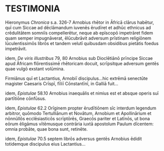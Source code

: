 # TESTIMONIA

Hieronymus *Chronica* s.a. 326-7
Arnobius rhētor in Āfricā clārus habētur, quī cum Siccae ad dēclāmandum iuvenēs ērudīret et adhūc ethnicus ad crēdulitātem somniīs compellerētur, neque ab epīscopō impetrāret fidem quam semper impugnāverat, ēlūcubrāvit adversum prīstinam religiōnem lūculentissimōs librōs et tandem velutī quibusdam obsidibus pietātis foedus impetrāvit. 

idem, *De viris illustribus* 79, 80
Arnobius sub Dioclētiānō prīncipe Siccae apud Āfricam flōrentissimē rhētoricam docuit, scrīpsitque adversum gentēs quae vulgō exstant volūmina.

Firmiānus quī et Lactantius, Arnobiī discipulus...hic extrēmā senectūte magister Caesaris Crīspī, fīliī Cōnstantīnī, in Galliā fuit...

idem, *Epistulae* 58.10
Arnobius inaequālis et nimius est et absque operis suī partītiōne cōnfūsus. 

idem, *Epistulae* 62.2
Orīginem propter ērudītiōnem sīc interdum legendum arbitror‚ quōmodo Tertulliānum et Novātum, Arnobium et Apollinārium et nōnnūllōs ecclēsiasticōs scrīptōrēs, Graecōs pariter et Latīnōs, ut bona eōrum ēligāmus vītēmusque contrāria iuxtā apostolum Paulum dīcentem: omnia probāte, quae bona sunt, retinēte.

idem, *Epistulae* 70.5
septem librōs adversus gentēs Arnobius ēdidit totidemque discipulus eius Lactantius...